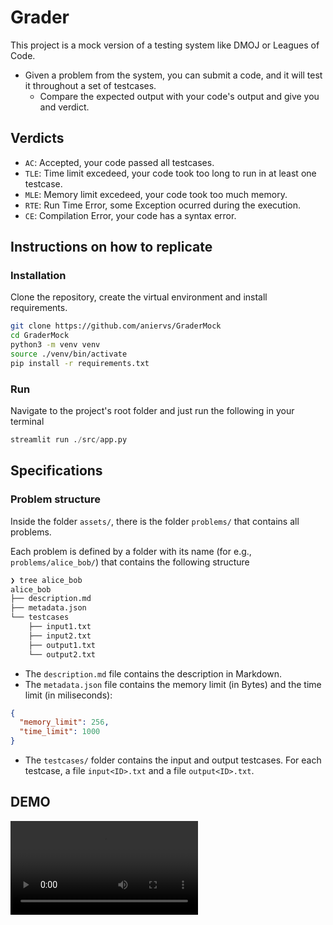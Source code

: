 # Grader

This project is a mock version of a testing system like DMOJ or Leagues of Code.

- Given a problem from the system, you can submit a code, and it will test it throughout a set of testcases.
    - Compare the expected output with your code's output and give you and verdict.

## Verdicts

- `AC`: Accepted, your code passed all testcases.
- `TLE`: Time limit excedeed, your code took too long to run in at least one testcase.
- `MLE`: Memory limit excedeed, your code took too much memory.
- `RTE`: Run Time Error, some Exception ocurred during the execution.
- `CE`: Compilation Error, your code has a syntax error.

## Instructions on how to replicate

### Installation

Clone the repository, create the virtual environment and install requirements.

```bash
git clone https://github.com/aniervs/GraderMock
cd GraderMock
python3 -m venv venv
source ./venv/bin/activate
pip install -r requirements.txt
```

### Run
Navigate to the project's root folder and just run the following in your terminal
```Python
streamlit run ./src/app.py
```

## Specifications

### Problem structure
Inside the folder `assets/`, there is the folder `problems/` that contains all problems.

Each problem is defined by a folder with its name (for e.g., `problems/alice_bob/`) that contains the following structure
```bash
❯ tree alice_bob
alice_bob
├── description.md
├── metadata.json
└── testcases
    ├── input1.txt
    ├── input2.txt
    ├── output1.txt
    └── output2.txt
```
- The `description.md` file contains the description in Markdown.
- The `metadata.json` file contains the memory limit (in Bytes) and the time limit (in miliseconds):
```Json
{
  "memory_limit": 256,
  "time_limit": 1000
}
```
- The `testcases/` folder contains the input and output testcases. For each testcase, a file `input<ID>.txt` and a file `output<ID>.txt`.

## DEMO


![DEMO](./assets/first_demo.mov)
